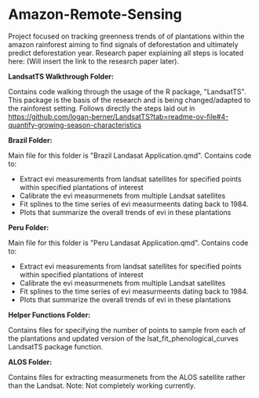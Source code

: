 # Amazon-Remote-Sensing
Project focused on tracking greenness trends of of plantations within the amazon rainforest aiming to find signals of deforestation and ultimately predict deforestation year. Research paper explaining all steps is located here:
(Will insert the link to the research paper later).


**LandsatTS Walkthrough Folder:**

Contains code walking through the usage of the R package, "LandsatTS". This package is the basis of the research and is being changed/adapted to the rainforest setting. Follows directly the steps laid out in https://github.com/logan-berner/LandsatTS?tab=readme-ov-file#4-quantify-growing-season-characteristics

**Brazil Folder:**

Main file for this folder is "Brazil Landasat Application.qmd". Contains code to:
- Extract evi measurements from landsat satellites for specified points within specified plantations of interest
- Calibrate the evi measurmenets from multiple Landsat satellites
- Fit splines to the time series of evi measurmeents dating back to 1984.
- Plots that summarize the overall trends of evi in these plantations

**Peru Folder:**

Main file for this folder is "Peru Landasat Application.qmd". Contains code to:
- Extract evi measurements from landsat satellites for specified points within specified plantations of interest
- Calibrate the evi measurmenets from multiple Landsat satellites
- Fit splines to the time series of evi measurmeents dating back to 1984.
- Plots that summarize the overall trends of evi in these plantations

**Helper Functions Folder:**

Contains files for specifying the number of points to sample from each of the plantations and updated version of the lsat_fit_phenological_curves LandsatTS package function.

**ALOS Folder:**

Contains files for extracting measurmenets from the ALOS satellite rather than the Landsat. 
Note: Not completely working currently.

